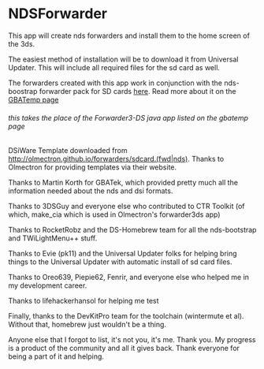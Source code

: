 # NDSForwarder

This app will create nds forwarders and install them to the home screen of the 3ds.

The easiest method of installation will be to download it from Universal Updater. This will include all required files for the sd card as well.

The forwarders created with this app work in conjunction with the nds-boostrap forwarder pack for SD cards [here](https://www.dropbox.com/s/k5uaa4jzbtkgm0z/DS%20Game%20Forwarder%20pack%20%283DS%20SD%20Card%29.7z?dl=1).  Read more about it on the [GBATemp page](https://gbatemp.net/threads/nds-forwarder-cias-for-your-home-menu.426174/)
 
###### this takes the place of the Forwarder3-DS java app listed on the gbatemp page


DSiWare Template downloaded from http://olmectron.github.io/forwarders/sdcard.(fwd|nds). Thanks to Olmectron for providing templates via their website.

Thanks to Martin Korth for GBATek, which provided pretty much all the information needed about the nds and dsi formats.

Thanks to 3DSGuy and everyone else who contributed to CTR Toolkit (of which, make_cia which is used in Olmectron's forwarder3ds app)

Thanks to RocketRobz and the DS-Homebrew team for all the nds-bootstrap and TWiLightMenu++ stuff. 

Thanks to Evie (pk11) and the Universal Updater folks for helping bring things to the Universal Updater with automatic install of sd card files.

Thanks to Oreo639, Piepie62, Fenrir, and everyone else who helped me in my development career.

Thanks to lifehackerhansol for helping me test

Finally, thanks to the DevKitPro team for the toolchain (wintermute et al). Without that, homebrew just wouldn't be a thing.


Anyone else that I forgot to list, it's not you, it's me. Thank you. My progress is a product of the community and all it gives back. Thank everyone for being a part of it and helping.

